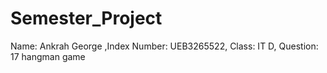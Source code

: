 # Semester_Project
Name: Ankrah George  ,Index Number:  UEB3265522, Class: IT D,  Question: 17 hangman game
